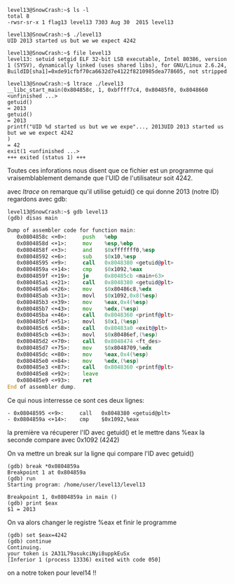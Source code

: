```shell
level13@SnowCrash:~$ ls -l
total 8
-rwsr-sr-x 1 flag13 level13 7303 Aug 30  2015 level13

level13@SnowCrash:~$ ./level13
UID 2013 started us but we we expect 4242

level13@SnowCrash:~$ file level13
level13: setuid setgid ELF 32-bit LSB executable, Intel 80386, version 1 (SYSV), dynamically linked (uses shared libs), for GNU/Linux 2.6.24, BuildID[sha1]=0xde91cfbf70ca6632d7e4122f8210985dea778605, not stripped

level13@SnowCrash:~$ ltrace ./level13
__libc_start_main(0x804858c, 1, 0xbffff7c4, 0x80485f0, 0x8048660 <unfinished ...>
getuid()                                                                                                                            = 2013
getuid()                                                                                                                            = 2013
printf("UID %d started us but we we expe"..., 2013UID 2013 started us but we we expect 4242
)                                                                                 = 42
exit(1 <unfinished ...>
+++ exited (status 1) +++
```
Toutes ces inforations nous disent que ce fichier est un programme qui vraisemblablement demande que l'UID de l'utilisateur soit 4242.

avec *ltrace* on remarque qu'il utilise getuid() ce qui donne 2013 (notre ID)
regardons avec gdb:
```shell
level13@SnowCrash:~$ gdb level13
(gdb) disas main
```
```asm
Dump of assembler code for function main:
   0x0804858c <+0>:     push   %ebp
   0x0804858d <+1>:     mov    %esp,%ebp
   0x0804858f <+3>:     and    $0xfffffff0,%esp
   0x08048592 <+6>:     sub    $0x10,%esp
   0x08048595 <+9>:     call   0x8048380 <getuid@plt>
   0x0804859a <+14>:    cmp    $0x1092,%eax
   0x0804859f <+19>:    je     0x80485cb <main+63>
   0x080485a1 <+21>:    call   0x8048380 <getuid@plt>
   0x080485a6 <+26>:    mov    $0x80486c8,%edx
   0x080485ab <+31>:    movl   $0x1092,0x8(%esp)
   0x080485b3 <+39>:    mov    %eax,0x4(%esp)
   0x080485b7 <+43>:    mov    %edx,(%esp)
   0x080485ba <+46>:    call   0x8048360 <printf@plt>
   0x080485bf <+51>:    movl   $0x1,(%esp)
   0x080485c6 <+58>:    call   0x80483a0 <exit@plt>
   0x080485cb <+63>:    movl   $0x80486ef,(%esp)
   0x080485d2 <+70>:    call   0x8048474 <ft_des>
   0x080485d7 <+75>:    mov    $0x8048709,%edx
   0x080485dc <+80>:    mov    %eax,0x4(%esp)
   0x080485e0 <+84>:    mov    %edx,(%esp)
   0x080485e3 <+87>:    call   0x8048360 <printf@plt>
   0x080485e8 <+92>:    leave  
   0x080485e9 <+93>:    ret    
End of assembler dump.
```
Ce qui nous interresse ce sont ces deux lignes:

    - 0x08048595 <+9>:     call   0x8048380 <getuid@plt>
    - 0x0804859a <+14>:    cmp    $0x1092,%eax 

la première va récuperer l'ID avec getuid() et le mettre dans %eax
la seconde compare avec 0x1092 (4242)

On va mettre un break sur la ligne qui compare l'ID avec getuid()
```shell
(gdb) break *0x0804859a
Breakpoint 1 at 0x804859a
(gdb) run
Starting program: /home/user/level13/level13 

Breakpoint 1, 0x0804859a in main ()
(gdb) print $eax
$1 = 2013
```
On va alors changer le registre %eax et finir le programme
```shell
(gdb) set $eax=4242
(gdb) continue
Continuing.
your token is 2A31L79asukciNyi8uppkEuSx
[Inferior 1 (process 13336) exited with code 050]
```
on a notre token pour level14 !!